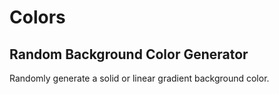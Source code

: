 # Colors
## Random Background Color Generator
Randomly generate a solid or linear gradient background color.
